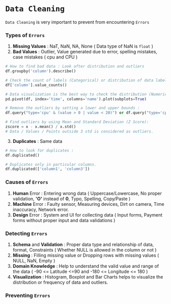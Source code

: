 # `Data Cleaning`

`Data Cleaning` is very important to prevent from encountering `Errors`

### Types of `Errors`

1. **Missing Values** : NaT, NaN, NA, None ( Data type of NaN is `float` )
2. **Bad Values** : Outlier, Value generated due to error, spelling mistakes, case mistakes ( cpu and CPU )
```python
# How to find bad data : Look after distribution and outliers
df.groupby('column').describe()

# Check the count of labels (Categorical) or distribution of data labels :
df['column'].value_counts()

# Data visualization is the best way to check the distribution (Numerical) and frequency or count (Categorical) of data
pd.pivot(df, index='time', columns='name').plot(subplots=True)

# Remove the outliers by setting a lower and upper bounds :
df.query("type='cpu' & (value > 0 | value < 20)") or df.query("type='cpu' and (value > 0 or value < 20)")

# Find outliers by using Mean and Standard Deviation (Z Score):
zscore = x - x.mean() / x.std()
# Data / Values / Points outside 3 std is considered as outliers.
```

3. **Duplicates** : Same data 

```python
# How to look for duplicates :
df.duplicated()

# Duplicates only in particular columns.
df.duplicated(['column1', 'column3']) 
```

### Causes of `Errors`

1. **Human** Error : Entering wrong data ( Uppercase/Lowercase, No proper validation, **'O'** instead of **0**, Typo, Spelling, Copy/Paste )
2. **Machine** Error : Faulty sensor, Measuring devices, Dirt on camera, Time inaccuracy, Network error. 
3. **Design** Error : System and UI for collecting data ( Input forms, Payment forms without proper input and data validations )

### Detecting `Errors`

1. **Schema** and **Validation** : Proper data type and relationship of data, format, Constraints ( Whether NULL is allowed in the column or not )  
2. **Missing** : Filling missing value or Dropping rows with missing values ( NULL, NaN, Empty )
3. **Domain Knowledge** : Help to understand the valid value and range of the data ( -90 <= Latitude <=90 and -180 <= Longitude <= 180 )
4. **Visualization** : Histogram, Boxplot and Bar Charts helps to visualize the distribution or frequency of data and outliers.

### Preventing `Errors`
